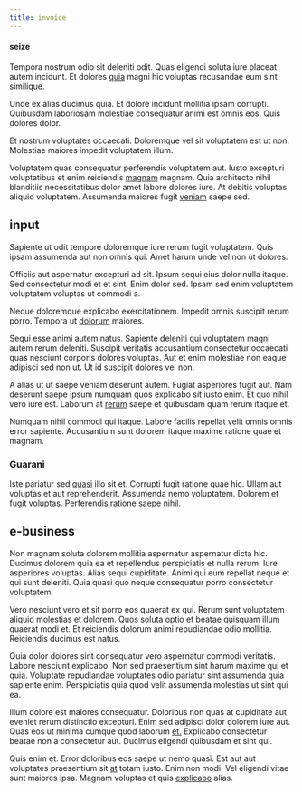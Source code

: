 ```yaml
---
title: invoice
---
```


#### seize

Tempora nostrum odio sit deleniti odit. Quas eligendi soluta iure placeat autem incidunt. Et dolores [quia](/dolore/odio/neque/libero/grey.md) magni hic voluptas recusandae eum sint similique.

Unde ex alias ducimus quia. Et dolore incidunt mollitia ipsam corrupti. Quibusdam laboriosam molestiae consequatur animi est omnis eos. Quis dolores dolor.

Et nostrum voluptates occaecati. Doloremque vel sit voluptatem est ut non. Molestiae maiores impedit voluptatem illum.

Voluptatem quas consequatur perferendis voluptatem aut. Iusto excepturi voluptatibus et enim reiciendis [magnam](/dolore/odio/neque/ergonomic.md) magnam. Quia architecto nihil blanditiis necessitatibus dolor amet labore dolores iure. At debitis voluptas aliquid voluptatem. Assumenda maiores fugit [veniam](/dolore/et/river_mission_critical.md) saepe sed.

## input

Sapiente ut odit tempore doloremque iure rerum fugit voluptatem. Quis ipsam assumenda aut non omnis qui. Amet harum unde vel non ut dolores.

Officiis aut aspernatur excepturi ad sit. Ipsum sequi eius dolor nulla itaque. Sed consectetur modi et et sint. Enim dolor sed. Ipsam sed enim voluptatem voluptatem voluptas ut commodi a.

Neque doloremque explicabo exercitationem. Impedit omnis suscipit rerum porro. Tempora ut [dolorum](/dolore/odio/neque/ergonomic.md) maiores.

Sequi esse animi autem natus. Sapiente deleniti qui voluptatem magni autem rerum deleniti. Suscipit veritatis accusantium consectetur occaecati quas nesciunt corporis dolores voluptas. Aut et enim molestiae non eaque adipisci sed non ut. Ut id suscipit dolores vel non.

A alias ut ut saepe veniam deserunt autem. Fugiat asperiores fugit aut. Nam deserunt saepe ipsum numquam quos explicabo sit iusto enim. Et quo nihil vero iure est. Laborum at [rerum](/facere/temporibus/consequatur/qui/cuban_peso_rustic_program.md) saepe et quibusdam quam rerum itaque et.

Numquam nihil commodi qui itaque. Labore facilis repellat velit omnis omnis error sapiente. Accusantium sunt dolorem itaque maxime ratione quae et magnam.

### Guarani

Iste pariatur sed [quasi](/facere/temporibus/tasty_frozen_salad_security.md) illo sit et. Corrupti fugit ratione quae hic. Ullam aut voluptas et aut reprehenderit. Assumenda nemo voluptatem. Dolorem et fugit voluptas. Perferendis ratione saepe nihil.

## e-business

Non magnam soluta dolorem mollitia aspernatur aspernatur dicta hic. Ducimus dolorem quia ea et repellendus perspiciatis et nulla rerum. Iure asperiores voluptas. Alias sequi cupiditate. Animi qui eum repellat neque et qui sunt deleniti. Quia quasi quo neque consequatur porro consectetur voluptatem.

Vero nesciunt vero et sit porro eos quaerat ex qui. Rerum sunt voluptatem aliquid molestias et dolorem. Quos soluta optio et beatae quisquam illum quaerat modi et. Et reiciendis dolorum animi repudiandae odio mollitia. Reiciendis ducimus est natus.

Quia dolor dolores sint consequatur vero aspernatur commodi veritatis. Labore nesciunt explicabo. Non sed praesentium sint harum maxime qui et quia. Voluptate repudiandae voluptates odio pariatur sint assumenda quia sapiente enim. Perspiciatis quia quod velit assumenda molestias ut sint qui ea.

Illum dolore est maiores consequatur. Doloribus non quas at cupiditate aut eveniet rerum distinctio excepturi. Enim sed adipisci dolor dolorem iure aut. Quas eos ut minima cumque quod laborum [et.](/facere/temporibus/adipisci/quasi/content.md) Explicabo consectetur beatae non a consectetur aut. Ducimus eligendi quibusdam et sint qui.

Quis enim et. Error doloribus eos saepe ut nemo quasi. Est aut aut voluptates praesentium sit [at](/alias/executive_sms.md) totam iusto. Enim non modi. Vel eligendi vitae sunt maiores ipsa. Magnam voluptas et quis [explicabo](/facere/adipisci/quam/rustic_steel_salad.md) alias.
